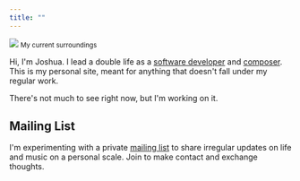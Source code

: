 ```yaml
---
title: ""
---
```


![](/images/marsh.jpeg)
<small>My current surroundings</small>

Hi, I'm Joshua. I lead a double life as a [software developer](https://github.com/joshuacerdenia) and [composer](https://music.cerdenia.com). This is my personal site, meant for anything that doesn't fall under my regular work. 

There's not much to see right now, but I'm working on it.

## Mailing List

I'm experimenting with a private [mailing list](http://tinyletter.com/jcletters) to share irregular updates on life and music on a personal scale. Join to make contact and exchange thoughts.